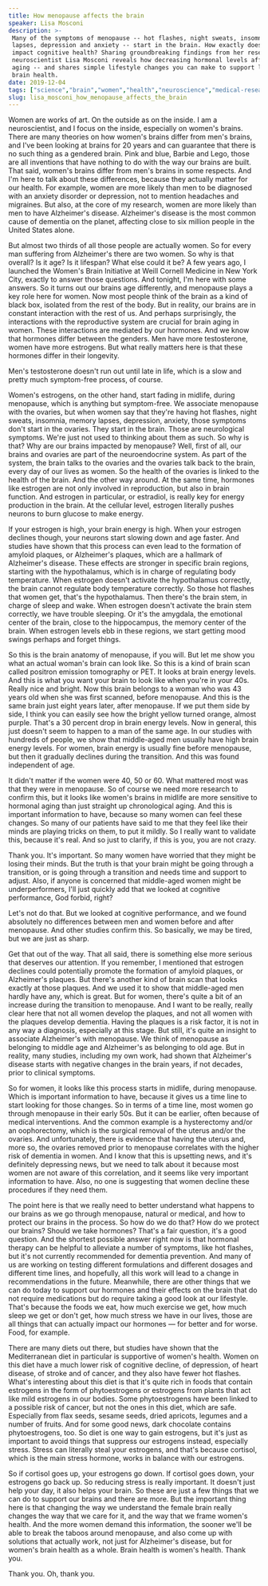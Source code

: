 ```yaml
---
title: How menopause affects the brain
speaker: Lisa Mosconi
description: >-
 Many of the symptoms of menopause -- hot flashes, night sweats, insomnia, memory
 lapses, depression and anxiety -- start in the brain. How exactly does menopause
 impact cognitive health? Sharing groundbreaking findings from her research,
 neuroscientist Lisa Mosconi reveals how decreasing hormonal levels affect brain
 aging -- and shares simple lifestyle changes you can make to support lifelong
 brain health.
date: 2019-12-04
tags: ["science","brain","women","health","neuroscience","medical-research","human-body","biology"]
slug: lisa_mosconi_how_menopause_affects_the_brain
---
```


Women are works of art. On the outside as on the inside. I am a neuroscientist, and I
focus on the inside, especially on women's brains. There are many theories on how women's
brains differ from men's brains, and I've been looking at brains for 20 years and can
guarantee that there is no such thing as a gendered brain. Pink and blue, Barbie and Lego,
those are all inventions that have nothing to do with the way our brains are built. That
said, women's brains differ from men's brains in some respects. And I'm here to talk about
these differences, because they actually matter for our health. For example, women are
more likely than men to be diagnosed with an anxiety disorder or depression, not to
mention headaches and migraines. But also, at the core of my research, women are more
likely than men to have Alzheimer's disease. Alzheimer's disease is the most common cause
of dementia on the planet, affecting close to six million people in the United States
alone.

But almost two thirds of all those people are actually women. So for every man suffering
from Alzheimer's there are two women. So why is that overall? Is it age? Is it lifespan?
What else could it be? A few years ago, I launched the Women's Brain Initiative at Weill
Cornell Medicine in New York City, exactly to answer those questions. And tonight, I'm
here with some answers. So it turns out our brains age differently, and menopause plays a
key role here for women. Now most people think of the brain as a kind of black box,
isolated from the rest of the body. But in reality, our brains are in constant interaction
with the rest of us. And perhaps surprisingly, the interactions with the reproductive
system are crucial for brain aging in women. These interactions are mediated by our
hormones. And we know that hormones differ between the genders. Men have more testosterone,
women have more estrogens. But what really matters here is that these hormones differ in
their longevity.

Men's testosterone doesn't run out until late in life, which is a slow and pretty much
symptom-free process, of course.

Women's estrogens, on the other hand, start fading in midlife, during menopause, which is
anything but symptom-free. We associate menopause with the ovaries, but when women say
that they're having hot flashes, night sweats, insomnia, memory lapses, depression,
anxiety, those symptoms don't start in the ovaries. They start in the brain. Those are
neurological symptoms. We're just not used to thinking about them as such. So why is that?
Why are our brains impacted by menopause? Well, first of all, our brains and ovaries are
part of the neuroendocrine system. As part of the system, the brain talks to the ovaries
and the ovaries talk back to the brain, every day of our lives as women. So the health of
the ovaries is linked to the health of the brain. And the other way around. At the same
time, hormones like estrogen are not only involved in reproduction, but also in brain
function. And estrogen in particular, or estradiol, is really key for energy production in
the brain. At the cellular level, estrogen literally pushes neurons to burn glucose to make
energy.

If your estrogen is high, your brain energy is high. When your estrogen declines though,
your neurons start slowing down and age faster. And studies have shown that this process
can even lead to the formation of amyloid plaques, or Alzheimer's plaques, which are a
hallmark of Alzheimer's disease. These effects are stronger in specific brain regions,
starting with the hypothalamus, which is in charge of regulating body temperature. When
estrogen doesn't activate the hypothalamus correctly, the brain cannot regulate body
temperature correctly. So those hot flashes that women get, that's the hypothalamus. Then
there's the brain stem, in charge of sleep and wake. When estrogen doesn't activate the
brain stem correctly, we have trouble sleeping. Or it's the amygdala, the emotional center
of the brain, close to the hippocampus, the memory center of the brain. When estrogen
levels ebb in these regions, we start getting mood swings perhaps and forget
things.

So this is the brain anatomy of menopause, if you will. But let me show you what an actual
woman's brain can look like. So this is a kind of brain scan called positron emission
tomography or PET. It looks at brain energy levels. And this is what you want your brain
to look like when you're in your 40s. Really nice and bright. Now this brain belongs to a
woman who was 43 years old when she was first scanned, before menopause. And this is the
same brain just eight years later, after menopause. If we put them side by side, I think
you can easily see how the bright yellow turned orange, almost purple. That's a 30 percent
drop in brain energy levels. Now in general, this just doesn't seem to happen to a man of
the same age. In our studies with hundreds of people, we show that middle-aged men usually
have high brain energy levels. For women, brain energy is usually fine before menopause,
but then it gradually declines during the transition. And this was found independent of
age.

It didn't matter if the women were 40, 50 or 60. What mattered most was that they were in
menopause. So of course we need more research to confirm this, but it looks like women's
brains in midlife are more sensitive to hormonal aging than just straight up chronological
aging. And this is important information to have, because so many women can feel these
changes. So many of our patients have said to me that they feel like their minds are
playing tricks on them, to put it mildly. So I really want to validate this, because it's
real. And so just to clarify, if this is you, you are not crazy.

Thank you. It's important. So many women have worried that they might be losing their
minds. But the truth is that your brain might be going through a transition, or is going
through a transition and needs time and support to adjust. Also, if anyone is concerned
that middle-aged women might be underperformers, I'll just quickly add that we looked at
cognitive performance, God forbid, right?

Let's not do that. But we looked at cognitive performance, and we found absolutely no
differences between men and women before and after menopause. And other studies confirm
this. So basically, we may be tired, but we are just as sharp.

Get that out of the way. That all said, there is something else more serious that deserves
our attention. If you remember, I mentioned that estrogen declines could potentially
promote the formation of amyloid plaques, or Alzheimer's plaques. But there's another kind
of brain scan that looks exactly at those plaques. And we used it to show that middle-aged
men hardly have any, which is great. But for women, there's quite a bit of an increase
during the transition to menopause. And I want to be really, really clear here that not
all women develop the plaques, and not all women with the plaques develop dementia. Having
the plaques is a risk factor, it is not in any way a diagnosis, especially at this
stage. But still, it's quite an insight to associate Alzheimer's with menopause. We think
of menopause as belonging to middle age and Alzheimer's as belonging to old age. But in
reality, many studies, including my own work, had shown that Alzheimer's disease starts
with negative changes in the brain years, if not decades, prior to clinical
symptoms.

So for women, it looks like this process starts in midlife, during menopause. Which is
important information to have, because it gives us a time line to start looking for those
changes. So in terms of a time line, most women go through menopause in their early 50s.
But it can be earlier, often because of medical interventions. And the common example is a
hysterectomy and/or an oophorectomy, which is the surgical removal of the uterus and/or
the ovaries. And unfortunately, there is evidence that having the uterus and, more so, the
ovaries removed prior to menopause correlates with the higher risk of dementia in women.
And I know that this is upsetting news, and it's definitely depressing news, but we need
to talk about it because most women are not aware of this correlation, and it seems like
very important information to have. Also, no one is suggesting that women decline these
procedures if they need them.

The point here is that we really need to better understand what happens to our brains as
we go through menopause, natural or medical, and how to protect our brains in the
process. So how do we do that? How do we protect our brains? Should we take hormones?
That's a fair question, it's a good question. And the shortest possible answer right now
is that hormonal therapy can be helpful to alleviate a number of symptoms, like hot
flashes, but it's not currently recommended for dementia prevention. And many of us are
working on testing different formulations and different dosages and different time lines,
and hopefully, all this work will lead to a change in recommendations in the
future. Meanwhile, there are other things that we can do today to support our hormones and
their effects on the brain that do not require medications but do require taking a good
look at our lifestyle. That's because the foods we eat, how much exercise we get, how much
sleep we get or don't get, how much stress we have in our lives, those are all things that
can actually impact our hormones — for better and for worse. Food, for example.

There are many diets out there, but studies have shown that the Mediterranean diet in
particular is supportive of women's health. Women on this diet have a much lower risk of
cognitive decline, of depression, of heart disease, of stroke and of cancer, and they also
have fewer hot flashes. What's interesting about this diet is that it's quite rich in
foods that contain estrogens in the form of phytoestrogens or estrogens from plants that
act like mild estrogens in our bodies. Some phytoestrogens have been linked to a possible
risk of cancer, but not the ones in this diet, which are safe. Especially from flax seeds,
sesame seeds, dried apricots, legumes and a number of fruits. And for some good news, dark
chocolate contains phytoestrogens, too. So diet is one way to gain estrogens, but it's just
as important to avoid things that suppress our estrogens instead, especially stress.
Stress can literally steal your estrogens, and that's because cortisol, which is the main
stress hormone, works in balance with our estrogens.

So if cortisol goes up, your estrogens go down. If cortisol goes down, your estrogens go
back up. So reducing stress is really important. It doesn't just help your day, it also
helps your brain. So these are just a few things that we can do to support our brains and
there are more. But the important thing here is that changing the way we understand the
female brain really changes the way that we care for it, and the way that we frame women's
health. And the more women demand this information, the sooner we'll be able to break the
taboos around menopause, and also come up with solutions that actually work, not just for
Alzheimer's disease, but for women's brain health as a whole. Brain health is women's
health. Thank you.

Thank you. Oh, thank you.

<!--
ad_duration=3.33
comment_count=24
event="TEDWomen 2019"
external_duration=0
external_start_time=0
has_talk_citation=1
intro_duration=11.82
is_subtitle_required="False"
is_talk_featured="True"
language="en"
language_swap="False"
native_language="en"
number_of_related_talks=6
number_of_speakers=1
number_of_subtitled_videos=19
number_of_tags=8
number_of_talk_download_languages=19
number_of_talk_more_resources=2
number_of_talk_recommendations=0
number_of_talks_take_actions=2
post_ad_duration=0.83
published_timestamp="2020-03-10 14:59:54"
recording_date="2019-12-04"
speaker_description="Neuroscientist"
speaker_is_published=1
speaker_name="Lisa Mosconi"
talk_name="How menopause affects the brain"
talks_tags=["science","brain","women","health","neuroscience","medical-research","human-body","biology"]
url_audio="https://download.ted.com/talks/LisaMosconi_2019W.mp3?apikey=acme-roadrunner"
url_photo_speaker="https://pe.tedcdn.com/images/ted/3a5d0c947a4153757994a23546792df4bcec8aa5_254x191.jpg"
url_photo_talk="https://s3.amazonaws.com/talkstar-photos/uploads/e56a3f33-d99e-4107-ae54-c1a10da3c725/LisaMosconi_2019W-embed.jpg"
url_webpage="https://www.ted.com/talks/lisa_mosconi_how_menopause_affects_the_brain"
video_type_name="TED Stage Talk"
-->